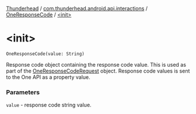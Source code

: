[Thunderhead](../../index.md) / [com.thunderhead.android.api.interactions](../index.md) / [OneResponseCode](index.md) / [&lt;init&gt;](./-init-.md)

# &lt;init&gt;

`OneResponseCode(value: String)`

Response code object containing the response code value. This is used as part of the
[OneResponseCodeRequest](../-one-response-code-request/index.md) object. Response code values is sent to the One API as a property value.

### Parameters

`value` - response code string value.